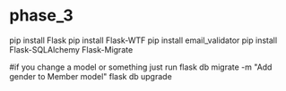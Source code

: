 # phase_3

pip install Flask
pip install Flask-WTF
pip install email_validator
pip install Flask-SQLAlchemy Flask-Migrate

#if you change a model or something just run
flask db migrate -m "Add gender to Member model"
flask db upgrade